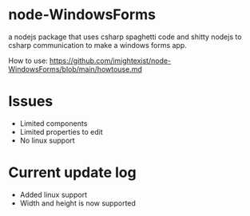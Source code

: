 # node-WindowsForms
a nodejs package that uses csharp spaghetti code and shitty nodejs to csharp communication to make a windows forms app.

How to use: https://github.com/imightexist/node-WindowsForms/blob/main/howtouse.md
# Issues
- Limited components
- Limited properties to edit
- No linux support
# Current update log
- Added linux support
- Width and height is now supported
